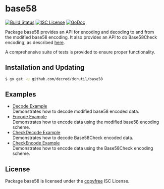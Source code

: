 base58
==========

[![Build Status](http://img.shields.io/travis/decred/dcrutil.svg)](https://travis-ci.org/decred/dcrutil)
[![ISC License](http://img.shields.io/badge/license-ISC-blue.svg)](http://copyfree.org)
[![GoDoc](https://godoc.org/github.com/decred/dcrutil/base58?status.png)](http://godoc.org/github.com/decred/dcrutil/base58)

Package base58 provides an API for encoding and decoding to and from the
modified base58 encoding.  It also provides an API to do Base58Check encoding,
as described [here](https://en.bitcoin.it/wiki/Base58Check_encoding).

A comprehensive suite of tests is provided to ensure proper functionality.

## Installation and Updating

```bash
$ go get -u github.com/decred/dcrutil/base58
```

## Examples

* [Decode Example](http://godoc.org/github.com/decred/dcrutil/base58#example-Decode)  
  Demonstrates how to decode modified base58 encoded data.
* [Encode Example](http://godoc.org/github.com/decred/dcrutil/base58#example-Encode)  
  Demonstrates how to encode data using the modified base58 encoding scheme.
* [CheckDecode Example](http://godoc.org/github.com/decred/dcrutil/base58#example-CheckDecode)  
  Demonstrates how to decode Base58Check encoded data.
* [CheckEncode Example](http://godoc.org/github.com/decred/dcrutil/base58#example-CheckEncode)  
  Demonstrates how to encode data using the Base58Check encoding scheme.

## License

Package base58 is licensed under the [copyfree](http://copyfree.org) ISC
License.
